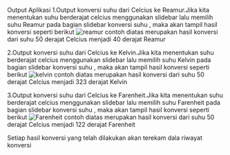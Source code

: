 Output Aplikasi
1.Output konversi suhu dari Celcius ke Reamur.Jika kita menentukan suhu berderajat celcius menggunakan slidebar lalu memilih suhu Reamur pada bagian slidebar konversi suhu , maka akan tampil hasil konversi seperti berikut
![reamur](https://user-images.githubusercontent.com/95726593/201818087-732127df-0739-4ac3-afbc-7838bba26ea3.png)
contoh diatas merupakan hasil konversi dari suhu 50 derajat Celcius menjadi 40 derajat Reamur

2.Output konversi suhu dari Celcius ke Kelvin.Jika kita menentukan suhu berderajat celcius menggunakan slidebar lalu memilih suhu Kelvin pada bagian slidebar konversi suhu , maka akan tampil hasil konversi seperti berikut
![kelvin](https://user-images.githubusercontent.com/95726593/201819127-793f5122-b5e2-4bef-95ed-fc61a0ce2d7c.png)
contoh diatas merupakan hasil konversi dari suhu 50 derajat Celcius menjadi 323 derajat Kelvin

3.Output konversi suhu dari Celcius ke Farenheit.Jika kita menentukan suhu berderajat celcius menggunakan slidebar lalu memilih suhu Farenheit pada bagian slidebar konversi suhu , maka akan tampil hasil konversi seperti berikut
![Farenheit](https://user-images.githubusercontent.com/95726593/201819320-7cec9e89-cde7-441d-95c9-e68590c421f3.png)
contoh diatas merupakan hasil konversi dari suhu 50 derajat Celcius menjadi 122 derajat Farenheit

Setiap hasil konversi yang telah dilakukan akan terekam dala riwayat konversi
